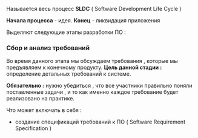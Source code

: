 
Называется весь процесс **SLDC** ( Software Development Life Cycle )

**Начала процесса** - идея. **Конец** - ликвидация приложения 

Выделяют следующие этапы разработки ПО : 
### Сбор и анализ требований

Во время данного этапа мы обсуждаем требования , которые мы предъявляем к конечному продукту. **Цель данной стадии :** определение детальных требований к системе. 

**Обязательно :**  нужно убедиться , что все участники правильно поняли поставленные задачи ,  и то как именно каждое требование будет реализовано на практике.  

Что может включать в себя : 
- создание спецификаций требований к ПО ( Software Requirement  Specification )